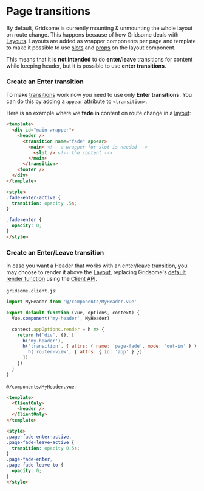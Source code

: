# Page transitions
By default, Gridsome is currently mounting & unmounting the whole layout on route change. This happens because of how Gridsome deals with [Layouts](/docs/layouts). Layouts are added as wrapper components per page and template to make it possible to use [slots](https://vuejs.org/v2/guide/components-slots.html) and [props](https://vuejs.org/v2/guide/components-props.html) on the layout component.

This means that it is **not intended** to do **enter/leave** transitions for content while keeping header, but it is possible to use **enter transitions**.

### Create an Enter transition
To make [transitions](https://vuejs.org/v2/guide/transitions.html) work now you need to use only **Enter transitions**. You can do this by adding a `appear` attribute to `<transition>`.

Here is an example where we **fade in** content on route change in a [layout](/docs/layouts):

```html 
<template>
  <div id="main-wrapper">
    <header />
      <transition name="fade" appear>
        <main> <!-- a wrapper for slot is needed -->
          <slot /> <!-- the content -->
        </main>
      </transition>
    <footer />
  </div>
</template>

<style>
.fade-enter-active {
  transition: opacity .5s;
}

.fade-enter {
  opacity: 0;
}
</style>
```

### Create an Enter/Leave transition

In case you want a Header that works with an enter/leave transition, you may choose to render it above the [Layout](/docs/layouts), replacing Gridsome's [default render function](https://github.com/gridsome/gridsome/blob/952148db357c2ca80db5977a90f6ffadd588601f/gridsome/app/app.js#L24) using the [Client API](/docs/client-api).

`gridsome.client.js`:
```js
import MyHeader from '@/components/MyHeader.vue'

export default function (Vue, options, context) {
  Vue.component('my-header', MyHeader)

  context.appOptions.render = h => {
    return h('div', {}, [
      h('my-header'),
      h('transition', { attrs: { name: 'page-fade', mode: 'out-in' } }, [
        h('router-view', { attrs: { id: 'app' } })
      ])
    ])
  }
}
```
`@/components/MyHeader.vue`:
``` html
<template>
  <ClientOnly>
    <header />
  </ClientOnly>
</template>

<style>
.page-fade-enter-active,
.page-fade-leave-active {
  transition: opacity 0.5s;
}
.page-fade-enter,
.page-fade-leave-to {
  opacity: 0;
}
</style>
```
